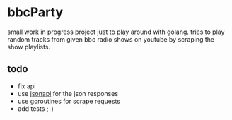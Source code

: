 # bbcParty

small work in progress project just to play around with golang.
tries to play random tracks from given bbc radio shows on youtube by scraping the show playlists.

## todo

- fix api
- use [jsonapi](http://jsonapi.org/) for the json responses
- use goroutines for scrape requests
- add tests ;-)